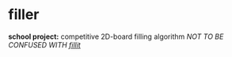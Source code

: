 # filler
**school project:** competitive 2D-board filling algorithm
*NOT TO BE CONFUSED WITH [fillit](https://github.com/rikikoo/fillit)*
